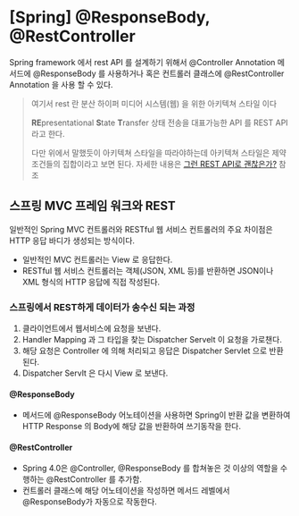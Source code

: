 # [Spring] @ResponseBody, @RestController



Spring framework 에서 rest API 를 설계하기 위해서 @Controller Annotation 메서드에 @ResponseBody 를 사용하거나 혹은 컨트롤러 클래스에 @RestController Annotation 을 사용 할 수 있다.

> 여기서 rest 란 분산 하이퍼 미디어 시스템(웹) 을 위한 아키텍쳐 스타일 이다
>
> **RE**presentational **S**tate **T**ransfer 상태 전송을 대표가능한 API 를 REST API 라고 한다.
>
> 다만 위에서 말했듯이 아키텍쳐 스타일을 따라야하는데 아키텍쳐 스타일은 제약조건들의 집합이라고 보면 된다. 자세한 내용은 [그런 REST API로 괜찮은가?](https://github.com/sj9608/TIL/blob/master/Javascript/REST%20API.md) 참조



## 스프링 MVC 프레임 워크와 REST

일반적인 Spring MVC 컨트롤러와 RESTful 웹 서비스 컨트롤러의 주요 차이점은 HTTP 응답 바디가 생성되는 방식이다.

* 일반적인 MVC 컨트롤러는 View 로 응답한다.
* RESTful 웹 서비스 컨트롤러는 객체(JSON, XML 등)를 반환하면 JSON이나 XML 형식의 HTTP 응답에 직접 작성된다.



### 스프링에서 REST하게 데이터가 송수신 되는 과정

1. 클라이언트에서 웹서비스에 요청을 보낸다.
2. Handler Mapping 과 그 타입을 찾는 Dispatcher Servelt 이 요청을 가로챈다.
3. 해당 요청은 Controller 에 의해 처리되고 응답은 Dispatcher Servlet 으로 반환된다.
4. Dispatcher Servlt 은 다시 View 로 보낸다.



#### @ResponseBody

* 메서드에 @ResponseBody 어노테이션을 사용하면 Spring이 반환 값을 변환하여 HTTP Response 의 Body에 해당 값을 반환하여 쓰기동작을 한다.



#### @RestController

* Spring 4.0은 @Controller, @ResponseBody 를 합쳐놓은 것 이상의 역할을 수행하는 @RestController 를 추가함.
* 컨트롤러 클래스에 해당 어노테이션을 작성하면 메서드 레벨에서 @ResponseBody가 자동으로 작동한다.